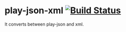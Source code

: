 # play-json-xml [![Build Status](https://travis-ci.org/3tty0n/json-xml-converter.svg?branch=master)](https://travis-ci.org/3tty0n/json-xml-converter)

It converts between play-json and xml.
